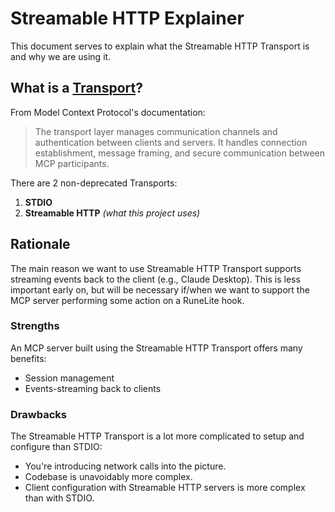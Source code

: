 # Streamable HTTP Explainer

This document serves to explain what the Streamable HTTP Transport is and why we are using it.

## What is a [Transport](https://modelcontextprotocol.io/docs/learn/architecture#transport-layer)?

From Model Context Protocol's documentation:

> The transport layer manages communication channels and authentication between clients and servers. It handles connection establishment, message framing, and secure communication between MCP participants.

There are 2 non-deprecated Transports:

1. **STDIO**
2. **Streamable HTTP** _(what this project uses)_

## Rationale

The main reason we want to use Streamable HTTP Transport supports streaming events back to the client (e.g., Claude Desktop). This is less important early on, but will be necessary if/when we want to support the MCP server performing some action on a RuneLite hook.

### Strengths

An MCP server built using the Streamable HTTP Transport offers many benefits:

- Session management
- Events-streaming back to clients

### Drawbacks

The Streamable HTTP Transport is a lot more complicated to setup and configure than STDIO:

- You're introducing network calls into the picture.
- Codebase is unavoidably more complex.
- Client configuration with Streamable HTTP servers is more complex than with STDIO.

